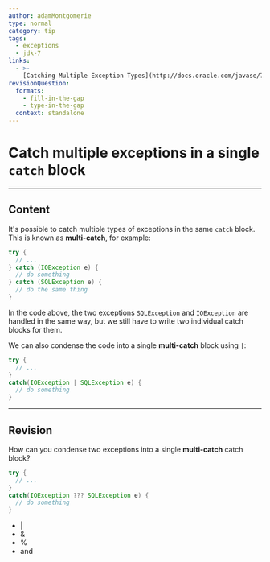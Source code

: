 ```yaml
---
author: adamMontgomerie
type: normal
category: tip
tags:
  - exceptions
  - jdk-7
links:
  - >-
    [Catching Multiple Exception Types](http://docs.oracle.com/javase/7/docs/technotes/guides/language/catch-multiple.html){website}
revisionQuestion:
  formats:
    - fill-in-the-gap
    - type-in-the-gap
  context: standalone
---
```


# Catch multiple exceptions in a single `catch` block


---

## Content

It's possible to catch multiple types of exceptions in the same `catch` block. This is known as **multi-catch**, for example:

```java
try {
  // ...
} catch (IOException e) {
  // do something
} catch (SQLException e) {
  // do the same thing
}
```

In the code above, the two exceptions `SQLException` and `IOException` are handled in the same way, but we still have to write two individual catch blocks for them.

We can also condense the code into a single **multi-catch** block using `|`:

```java
try {
  // ...
}
catch(IOException | SQLException e) {
  // do something
}
```
---

## Revision

How can you condense two exceptions into a single **multi-catch** catch block?
```java
try {
  // ...
}
catch(IOException ??? SQLException e) {
  // do something
}
```

- |
- &
- %
- and